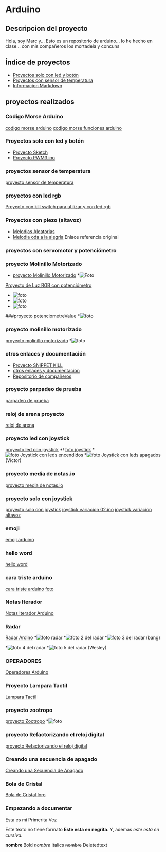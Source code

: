 
# Arduino 
## Descripcion del proyecto
Hola, soy Marc y... Esto es un repositorio de arduino... lo he hecho en clase... con mis compañeros los mortadela y concuns 

## Índice de proyectos

* [Proyectos solo con led y botón](https://github.com/marc125678/Arduino/blob/main/README.md#proyectos-solo-con-led-y-bot%C3%B3n)
* [Proyectos con sensor de temperatura]()
* [Informacion Markdown](https://guides.github.com/pdfs/markdown-cheatsheet-online.pdf)

## proyectos realizados


### Codigo Morse Arduino
[codigo morse arduino](https://github.com/marc125678/Arduino/blob/main/Codigo_Morse_Marc.ino)
[codigo morse funciones arduino](https://github.com/marc125678/Arduino/blob/main/Codigo_Morse_Marc_2.ino)

### Proyectos solo con led y botón

* [Proyecto Sketch](https://github.com/marc125678/Arduino/blob/main/sketch_feb04b.ino)
* [Proyecto PWM3.ino](https://github.com/marc125678/Arduino/blob/main/PWM3.ino)


### proyectos sensor de temperatura
[proyecto sensor de temperatura](https://github.com/marc125678/Arduino/blob/main/Sensor_de_Temperatura_Marc.ino)

### proyectos con led rgb


[Proyecto con kill switch para utilizar y con led rgb](https://github.com/marc125678/Arduino/blob/main/KILL_SWITCH.ino)

### Proyectos con piezo (altavoz)

* [Melodias Aleatorias](https://github.com/marc125678/Arduino/blob/main/MELODIA_AUTOMATICA_MARC.ino)
* [Melodia oda a la alegría](https://github.com/marc125678/Arduino/blob/main/Oda_a_la_alegr_a.ino) Enlace referencia original
 

### proyectos con servomotor y potenciómetro

### proyecto Molinillo Motorizado
* [proyecto Molinillo Motorizado](https://github.com/marc125678/Arduino/blob/main/proyecto_molinillo_motorizado.ino)
*![Foto](https://github.com/marc125678/Arduino/blob/main/IMG_20210218_105032.jpg)

[Proyecto de Luz RGB con potenciómetro](https://github.com/marc125678/Arduino/blob/main/rgb%20y%20potenciometro.ino)
* ![foto](https://github.com/marc125678/Arduino/blob/main/IMG_20210208_123210.jpg)
* ![foto](https://github.com/marc125678/Arduino/blob/main/IMG_20210209_120227.jpg)
* ![foto](https://github.com/marc125678/Arduino/blob/main/IMG_20210216_122330.jpg)

###proyecto potenciometreValue
*![foto](https://github.com/marc125678/Arduino/blob/main/IMG_20210219_132300.jpg)


### proyecto molinillo motorizado
[proyecto molinillo motorizado](https://github.com/marc125678/Arduino/blob/main/proyecto_molinillo_motorizado.ino)
*![foto](https://github.com/marc125678/Arduino/blob/main/IMG_20210219_132300.jpg)

### otros enlaces y documentación

* [Proyecto SNIPPET KILL](https://github.com/marc125678/Arduino/blob/main/SNIPPET_KILL%20SWITCH.CPP)
* [otros enlaces y documentación](https://github.com/marc125678/Arduino#otros-enlaces-y-documentaci%C3%B3n)
* [Repositorio de compañeros](https://github.com/d-prieto/arduinoCourse#repositorios-de-alumnos)

### proyecto parpadeo de prueba
[parpadeo de prueba](https://github.com/marc125678/Arduino/blob/main/Encender_Parpadeo_de_leds.ino)

### reloj de arena proyecto
[reloj de arena](https://github.com/marc125678/Arduino/blob/main/reloj_de_arena_marc.ino)

### proyecto led con joystick
[proyecto led con joystick](https://github.com/marc125678/Arduino/blob/main/proyecto_led_con_joystick_Marc_Navarro.ino)
*! [foto joystick](https://github.com/marc125678/Arduino/blob/main/IMG_20210302_132221.jpg)
*![foto Joystick con leds encendidos](https://github.com/XXDARKNIGHTXX/arduino/blob/main/IMG_20210318_123940.jpg)
*![foto Joystick con leds apagados](https://github.com/XXDARKNIGHTXX/arduino/blob/main/IMG_20210318_133853.jpg) (Victor)

### proyecto media de notas.io
[proyecto media de notas.io](https://github.com/marc125678/Arduino/blob/main/media_de_notas.io.ino)

### proyecto solo con joystick
[proyecto solo con joystick](https://github.com/marc125678/Arduino/blob/main/proyecto_con_solo_joystick.ino)
[joystick variacion 02.ino](https://github.com/marc125678/Arduino/blob/main/Joystick_variacion_02.ino.ino)
[joystick variacion altavoz](https://github.com/marc125678/Arduino/blob/main/Joystick_variacion_altavoz_Marc.ino)

### emoji
[emoji arduino](https://github.com/marc125678/Arduino/tree/main/emoji_Marc)

### hello word
[hello word](https://github.com/marc125678/Arduino/blob/main/hello_word.ino)

### cara triste arduino
[cara triste arduino](https://github.com/marc125678/Arduino/blob/main/cara_triste_arduino.ino)
[foto](https://github.com/marc125678/Arduino/blob/main/IMG_20210311_133758.jpg)

### Notas Iterador 
[Notas Iterador Arduino](https://github.com/marc125678/Arduino/blob/main/Notas_Iterador_Arduino.ino)

### Radar 
[Radar Ardino](https://github.com/marc125678/Arduino/blob/main/Radar_Arduino_Marc.ino)
*![foto radar](https://raw.githubusercontent.com/chenbangwei/Arduino/main/radar.jpg)
*![foto 2 del radar](https://user-images.githubusercontent.com/78345753/111597553-8fc50a80-87ce-11eb-82e6-098d0aa3e5ef.png)
*![foto 3 del radar](https://raw.githubusercontent.com/chenbangwei/Arduino/main/funcion%20a%20la%20derecha.jpg) (bang)

*![foto 4 del radar](https://github.com/Wesley3455/Arduino-/blob/main/1615280440737.jpg)
*![foto 5 del radar](https://github.com/Wesley3455/Arduino-/blob/main/1615280440742.jpg) (Wesley)


### OPERADORES 
[Operadores Arduino](https://github.com/marc125678/Arduino/blob/main/operadores_Arduino_Marc.ino)

### Proyecto Lampara Tactil
[Lampara Tactil](https://github.com/marc125678/Arduino/blob/main/lampara_tactil_Arduino_Marc.ino)

### proyecto zootropo 
[proyecto Zootropo](https://github.com/marc125678/Arduino/blob/main/ZOOTROPO_MARC_ARDUINO.ino)
*![foto](https://github.com/marc125678/Arduino/blob/main/IMG_20210315_133019.jpg)

### proyecto Refactorizando el reloj digital
[proyecto Refactorizando el reloj digital](https://github.com/marc125678/Arduino/blob/main/Refactorizando_el_reloj_digital_Marc.ino)

### Creando una secuencia de apagado
[Creando una Secuencia de Apagado](https://github.com/marc125678/Arduino/blob/main/Creando_una_secuencia_de_apagado_marc.ino)

### Bola de Cristal
[Bola de Cristal loro](https://github.com/marc125678/Arduino/blob/main/Bola_DE_cristal_Loro_Marc.ino)




### Empezando a documentar
Esta es mi Primerita Vez

Este texto no tiene formato **Este esta en negrita**. Y, ademas _este esta en cursiva_.

<b> nombre </b> Bold
<i> nombre</i> Italics
<del> nombre</del> Deletedtext




